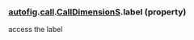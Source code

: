 ### [autofig](autofig.md).[call](autofig.call.md).[CallDimensionS](autofig.call.CallDimensionS.md).label (property)




access the label

